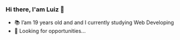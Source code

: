 ### Hi there, I'am Luiz 👋



- 📚 I’am 19 years old and and I currently studying Web Developing
- 🤔 Looking for opportunities...

    



